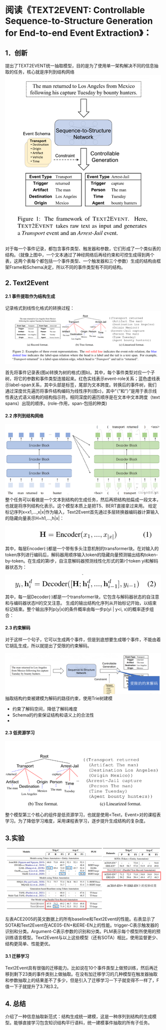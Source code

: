 # 阅读《TEXT2EVENT: Controllable Sequence-to-Structure Generation for End-to-end Event Extraction》：

## 1．创新
提出了TEXT2EVENT统一抽取模型，目的是为了使用单一架构解决不同的信息抽取的任务，核心就是序列到结构网络
![模型在时空复杂度上的比较](https://raw.githubusercontent.com/Gun-God/PublicRes/main/img/text2tevent1.png)

对于每一个事件记录，都包含事件类型、触发器和参数，它们形成了一个类似表的结构。（就像上图中，一个文本通过了神经网络后再经约束和可控生成得到两个表，这两个表每个都包括一个事件类型、一个触发器和三个参数）生成的结构由框架Frame和Schema决定，所以不同的事件类型有不同的结构。

## 2. Text2Event

#### 2.1 事件提取作为结构生成
记录格式到线性化格式的转换过程：
![模型在时空复杂度上的比较](https://raw.githubusercontent.com/Gun-God/PublicRes/main/img/text2tevent2.png)

首先将事件记录表(图a)转换为树的格式(图b)。其中，每个事件类型对应一个子树，将它的参数和事件类型连接起来。红色实线表示event-role关系；蓝色虚线表示label-span关系，其中头部是标签，尾部为文本跨度。转换后的事件树，我们通过深度优先遍历将事件结构编码为线性序列(图c)，其中“（”和“）”是用于表示线性表达式语义结构的结构指示符。相同深度的遍历顺序是在文本中文本跨度（text spans）出现的顺序。(role-作用，span-包括的种类)

#### 2.2 序列到结构网络
![模型在时空复杂度上的比较](https://raw.githubusercontent.com/Gun-God/PublicRes/main/img/text2tevent3.png)
整个任务可以看做是一个文本到结构的生成任务，然后再把结构拍扁成一段文本，也就是将序列结构化表示。这个模型本质上是把T5、BERT直接拿过来用。
给定标记序列x=x1,…,x|x|作为输入，Text2Event首先通过多层转换器编码器计算输入的隐藏向量表示H=h1,…,h|x|：

![模型在时空复杂度上的比较](https://raw.githubusercontent.com/Gun-God/PublicRes/main/img/text2tevent4.png)
其中，每层Encoder(·)都是一个带有多头注意机制的transformer块。在对输入的token序列进行编码后，解码器用顺序输入token的隐藏向量预测输出结构token-by-token。在生成的第i步，自注意解码器预测线性化形式的第i个token yi和解码器状态为：

![模型在时空复杂度上的比较](https://raw.githubusercontent.com/Gun-God/PublicRes/main/img/text2tevent5.png)
其中，每一层Decoder(·)都是一个transformer块，它包含与解码器状态的自注意和与编码器状态H的交叉注意。
生成的输出结构化序列从开始标记开始，以结束标记结束。整个输出序列p(y|x)的条件概率由每一步p(yi | y<i, x)的概率逐步组合：

#### 2.3 约束解码
对于这样一个句子，它可以生成两个事件，但是到底想要生成哪个事件，不能由着它胡乱生成，所以就提出了受限的约束解码。

![模型在时空复杂度上的比较](https://raw.githubusercontent.com/Gun-God/PublicRes/main/img/text2tevent6.png)
抽取结构约束被建模为解码的路径约束，使用Trie树建模
* 约束了解码空间，降低了解码难度
* Schema的约束保证结构和语义上的合法性
* 
#### 2.3 低资源学习
![模型在时空复杂度上的比较](https://raw.githubusercontent.com/Gun-God/PublicRes/main/img/text2tevent7.png)
整个模型第三个核心的组件是低资源学习，也就是使用<Text，Event>对的课程表学习。为了降低学习难度，采用课程表学习，逐步提升生成结构的复杂度。



## 3.实验

![模型在时空复杂度上的比较](https://raw.githubusercontent.com/Gun-God/PublicRes/main/img/text2tevent8.png)

左表ACE2005的英文数据上的所有baseline和Text2Event的性能。右表显示了SOTA和Text2Event在ACE05-EN+和ERE-EN上的性能。trigger-C表示触发器的识别和分类。Argument-C表示参数的识别和分类。PLM表示每个模型所使用的预训练语言模型。Text2Event与以上这些模型（还有SOTA）相比，使用监督更少、结构更简单、性能更优。



#### 3.1 迁移学习
Text2Event具有很强的迁移能力。比如说在10个事件类型上做预训练，然后再迁移到剩下23类的事件类别上做抽取。在没有加迁移学习的几种模型在触发器抽取和参数抽取上的结果差不了多少，但是引入了迁移学习一下子就变得不一样了，F值一下子就提升了3.7和3.2。


## 4. 总结
介绍了一种信息抽取新范式：结构生成统一建模，这是一种序列到结构的生成模型。能够直接学习包含知识结构平行语料，统一建模事件抽取的所有子任务。